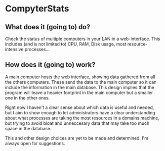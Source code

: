 # CompyterStats
## What does it (going to) do?
Check the status of multiple computers in your LAN in a web-interface. This includes (and is not limited to) CPU, RAM, Disk usage, most resource-intensive processes...

## How does it (going to) work?
A main computer hosts the web interface, showing data gathered from all the others computers. These send the data to the main computer so it can include the information in the main database. This design implies that the program will leave a heavier footprint in the main computer but a smaller one in the other ones.

Right now I haven't a clear sense about which data is useful and needed, but I aim to show enough to let administrators have a clear understanding about what processes are taking the most resources in a domains machine, but trying to avoid bloat and unneccesary data that may take too much space in the database.

This and other design choices are yet to be made and determined. I'm always open for suggestions.